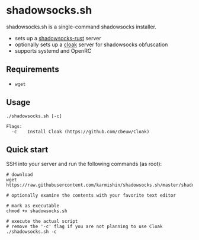 # shadowsocks.sh

shadowsocks.sh is a single-command shadowsocks installer.

- sets up a [shadowsocks-rust](https://github.com/shadowsocks/shadowsocks-rust) server
- optionally sets up a [cloak](https://github.com/cbeuw/Cloak) server for shadowsocks obfuscation
- supports systemd and OpenRC

## Requirements

- `wget`

## Usage

```
./shadowsocks.sh [-c]

Flags:
  -c    Install Cloak (https://github.com/cbeuw/Cloak)
```

## Quick start

SSH into your server and run the following commands (as root):

```shell
# download
wget https://raw.githubusercontent.com/karmishin/shadowsocks.sh/master/shadowsocks.sh

# optionally examine the contents with your favorite text editor

# mark as executable
chmod +x shadowsocks.sh

# execute the actual script
# remove the '-c' flag if you are not planning to use Cloak
./shadowsocks.sh -c
```
